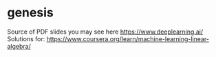 # genesis


Source of PDF slides you may see here https://www.deeplearning.ai/
Solutions for: https://www.coursera.org/learn/machine-learning-linear-algebra/
